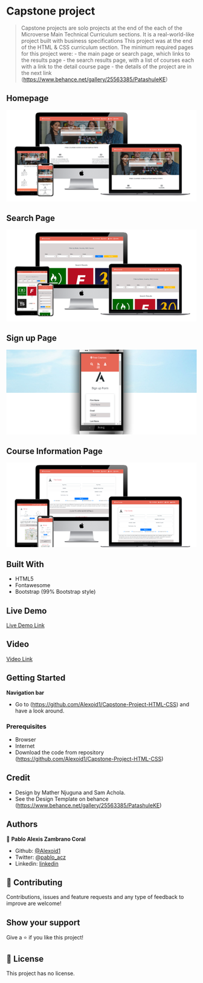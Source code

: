 
# Capstone project

> Capstone projects are solo projects at the end of the each of the Microverse Main Technical Curriculum sections. It is a real-world-like project built with business specifications This project was at the end of the HTML & CSS curriculum section. The minimum required pages for this project were: - the main page or search page, which links to the results page - the search results page, with a list of courses each with a link to the detail course page - the details of the project are in
the next link (https://www.behance.net/gallery/25563385/PatashuleKE)

## Homepage
![screenshot](./img/indexscreen.png)


## Search Page
![screenshot](./img/searchscreen.png)


## Sign up Page
![screenshot](./img/phonescreen.png)

## Course Information Page
![screenshot](./img/coursescreen.png)



## Built With

- HTML5 
- Fontawesome 
- Bootstrap (99% Bootstrap style)

## Live Demo

[Live Demo Link](https://rawcdn.githack.com/Alexoid1/Capstone-Project-HTML-CSS/67118296308fecf24b292ccc4c156306cbe61ec7/index.html)


## Video

[Video Link](https://www.loom.com/share/09263495f5084583b39bfadc444a49ce)

## Getting Started

**Navigation bar**

- Go to (https://github.com/Alexoid1/Capstone-Project-HTML-CSS) and have a look around. 

### Prerequisites

- Browser
- Internet
- Download the code from repository (https://github.com/Alexoid1/Capstone-Project-HTML-CSS)

## Credit

- Design by Mather Njuguna and Sam Achola.
- See the Design Template on behance (https://www.behance.net/gallery/25563385/PatashuleKE)

## Authors


👤 **Pablo Alexis Zambrano Coral**

- Github: [@Alexoid1](https://github.com/Alexoid1)
- Twitter: [@pablo_acz](https://twitter.com/pablo_acz)
- Linkedin: [linkedin](https://www.linkedin.com/in/pablo-alexis-zambrano-coral-7a614a189/)

## 🤝 Contributing

Contributions, issues and feature requests and any type of feedback to improve are welcome!

## Show your support

Give a ⭐️ if you like this project!


## 📝 License

This project has no license.
